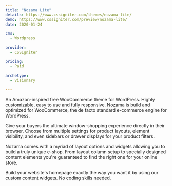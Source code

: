 ```yaml
---
title: "Nozama Lite"
details: https://www.cssigniter.com/themes/nozama-lite/
demo: https://www.cssigniter.com/preview/nozama-lite/
date: 2020-01-24

cms: 
  - Wordpress

provider: 
  - CSSIgniter

pricing:
  - Paid

archetype:
  - Visionary
  
---
```


An Amazon-inspired free WooCommerce theme for WordPress. Highly customizable, easy to use and fully responsive. Nozama is build and optimized for WooCommerce, the de facto standard e-commerce engine for WordPress.

Give your buyers the ultimate window-shopping experience directly in their browser. Choose from multiple settings for product layouts, element visibility, and even sidebars or drawer displays for your product filters.

Nozama comes with a myriad of layout options and widgets allowing you to build a truly unique e-shop. From layout column setup to specially designed content elements you're guaranteed to find the right one for your online store.

Build your website's homepage exactly the way you want it by using our custom content widgets. No coding skills needed.